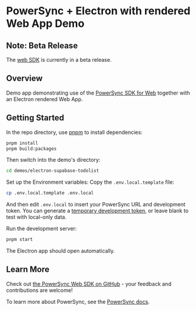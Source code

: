 # PowerSync + Electron with rendered Web App Demo

## Note: Beta Release

The [web SDK](/packages/web/) is currently in a beta release.

## Overview

Demo app demonstrating use of the [PowerSync SDK for Web](https://www.npmjs.com/package/@powersync/web) together with an Electron rendered Web App.

## Getting Started

In the repo directory, use [pnpm](https://pnpm.io/installation) to install dependencies:

```bash
pnpm install
pnpm build:packages
```

Then switch into the demo's directory:

```bash
cd demos/electron-supabase-todolist
```

Set up the Environment variables: Copy the `.env.local.template` file:

```bash
cp .env.local.template .env.local
```

And then edit `.env.local` to insert your PowerSync URL and development token. You can generate a [temporary development token](https://docs.powersync.com/usage/installation/authentication-setup/development-tokens), or leave blank to test with local-only data.

Run the development server:

```bash
pnpm start
```

The Electron app should open automatically.

## Learn More

Check out [the PowerSync Web SDK on GitHub](https://github.com/powersync-ja/powersync-js/tree/main/packages/web) - your feedback and contributions are welcome!

To learn more about PowerSync, see the [PowerSync docs](https://docs.powersync.com).
